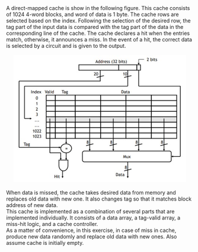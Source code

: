 <div align="">
A direct-mapped cache is show in the following figure. This cache consists of 1024 4-word blocks, and
word of data is 1 byte. The cache rows are selected based on the index. Following the selection of the
desired row, the tag part of the input data is compared with the tag part of the data in the corresponding
line of the cache. The cache declares a hit when the entries match, otherwise, it announces a miss. In the
event of a hit, the correct data is selected by a circuit and is given to the output. 
<br/>
<br/>
<div align="center">
<img src="Direct_Mapped_Cache.jpg">
</div>
<br/>
When data is missed, the cache takes desired data from memory and replaces old data with new one. It
also changes tag so that it matches block address of new data.
<br/>
This cache is implemented as a combination of several parts that are implemented individually. It consists
of a data array, a tag-valid array, a miss-hit logic, and a cache controller.
<br/>
As a matter of convenience, in this exercise, in case of miss in cache, produce new data randomly and
replace old data with new ones. Also assume cache is initially empty. 
<br/>
</div>
